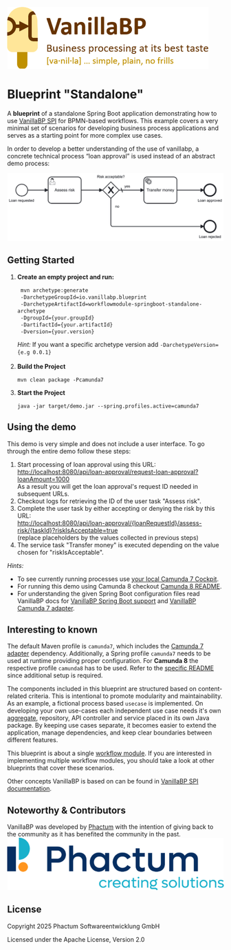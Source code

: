 ![VanillaBP](readme/vanillabp-headline.png)

# Blueprint "Standalone"

A **blueprint** of a standalone Spring Boot application demonstrating how to
use [VanillaBP SPI](https://github.com/vanillabp/spi-for-java) for BPMN-based workflows. This example covers a very
minimal set of scenarios for developing business process applications and serves
as a starting point for more complex use cases.

In order to develop a better understanding of the use of vanillabp,
a concrete technical process “loan approval” is used instead of an abstract
demo process:

![loan_approval.bpmn](readme/loan-approval-process.png)

## Getting Started

1. **Create an empty project and run:**
   ```shell
    mvn archetype:generate
    -DarchetypeGroupId=io.vanillabp.blueprint
    -DarchetypeArtifactId=workflowmodule-springboot-standalone-archetype
    -DgroupId={your.groupId}
    -DartifactId={your.artifactId}
    -Dversion={your.version}
    ```
   *Hint:* If you want a specific archetype version add `-DarchetypeVersion={e.g 0.0.1}`
   <br>&nbsp;
1. **Build the Project**
   ```shell
   mvn clean package -Pcamunda7
    ```
1. **Start the Project**
   ```shell
   java -jar target/demo.jar --spring.profiles.active=camunda7
   ```
## Using the demo

This demo is very simple and does not include a user interface. To go through the
entire demo follow these steps:

1. Start processing of loan approval using this URL:<br>
   [http://localhost:8080/api/loan-approval/request-loan-approval?loanAmount=1000](http://localhost:8080/api/loan-approval/request-loan-approval?loanAmount=1000)<br>
   As a result you will get the loan approval's request ID needed in subsequent URLs.
1. Checkout logs for retrieving the ID of the user task "Assess risk".
1. Complete the user task by either accepting or denying the risk by this URL:<br>
   [http://localhost:8080/api/loan-approval/{loanRequestId}/assess-risk/{taskId}?riskIsAcceptable=true](http://localhost:8080/api/loan-approval/{loanRequestId}/assess-risk/{taskId}?riskIsAcceptable=true)<br>
   (replace placeholders by the values collected in previous steps)
1. The service task "Transfer money" is executed depending on the value chosen for "riskIsAcceptable".

*Hints:*
- To see currently running processes use [your local Camunda 7 Cockpit](http://localhost:8080/camunda).
- For running this demo using Camunda 8 checkout [Camunda 8 README](./CAMUNDA8.md#setup-instructions).
- For understanding the given Spring Boot configuration files read VanillaBP docs
  for [VanillaBP Spring Boot support](https://github.com/vanillabp/spring-boot-support)
  and [VanillaBP Camunda 7 adapter](https://github.com/camunda-community-hub/vanillabp-camunda7-adapter/tree/main/spring-boot).

## Interesting to known

The default Maven profile is `camunda7`, which includes the [Camunda 7 adapter](https://github.com/camunda-community-hub/vanillabp-camunda7-adapter) dependency.
Additionally, a Spring profile `camunda7` needs to be used at runtime providing proper configuration.
For **Camunda 8** the respective profile `camunda8` has to be used.
Refer to the [specific README](./CAMUNDA8.md) since additional setup is required.

The components included in this blueprint are structured based on content-related criteria.
This is intentional to promote modularity and maintainability.
As an example, a fictional process based `usecase` is implemented. On developing your own
use-cases each independent use case needs it's own [aggregate](https://github.com/vanillabp/spi-for-java#process-specific-workflow-aggregate),
repository, API controller and service placed in its own Java package.
By keeping use cases separate, it becomes easier to extend the application, manage dependencies, and keep clear boundaries between different features.

This blueprint is about a single [workflow module](https://github.com/vanillabp/spring-boot-support#workflow-modules).
If you are interested in implementing multiple workflow modules, you should take a look at other blueprints that cover
these scenarios.

Other concepts VanillaBP is based on can be found in [VanillaBP SPI documentation](https://github.com/vanillabp/spi-for-java#concept).

## Noteworthy & Contributors

VanillaBP was developed by [Phactum](https://www.phactum.at) with the intention of giving back to the community as it has benefited the community in the past.\
![Phactum](readme/phactum.png)

## License

Copyright 2025 Phactum Softwareentwicklung GmbH

Licensed under the Apache License, Version 2.0
